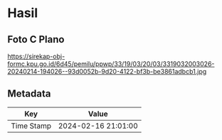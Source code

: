 # Hasil

## Foto C Plano

https://sirekap-obj-formc.kpu.go.id/6d45/pemilu/ppwp/33/19/03/20/03/3319032003026-20240214-194026--93d0052b-9d20-4122-bf3b-be3861adbcb1.jpg


## Metadata

| Key        | Value               |
| ---------- | ------------------- |
| Time Stamp | 2024-02-16 21:01:00 |



